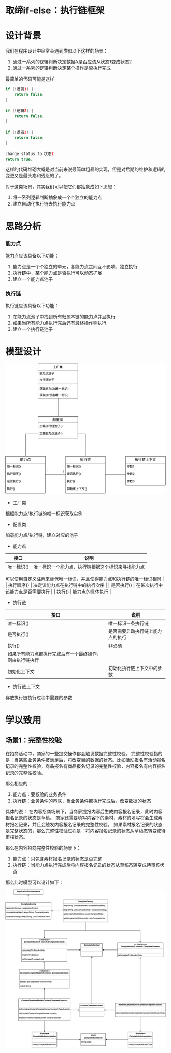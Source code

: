 # 取缔if-else：执行链框架

# 设计背景
我们在程序设计中经常会遇到类似以下这样的场景：

1. 通过一系列的逻辑判断决定数据A是否应该从状态1变成状态2
1. 通过一系列的逻辑判断决定某个操作是否执行完成



最简单的代码可能是这样
```java
if (!逻辑1) {
    return false;
}

if (!逻辑2) {
    return false;
}

if (!逻辑3) {
    return false;
}

change status to 状态2
return true;
```


这样的代码堆砌大概是对当前来说最简单粗暴的实现，但是对后期的维护和逻辑的变更又是最头疼和残忍的了。


对于这类场景，其实我们可以把它们都抽象成如下思想：

1. 将一系列逻辑判断抽象成一个个独立的能力点
1. 建立自动化执行链去执行能力点





# 思路分析
### 能力点
能力点应该具备以下功能：

1. 能力点是一个个独立的单元，各能力点之间互不影响、独立执行
1. 执行链中，某个能力点是否执行可以动态扩展
1. 建立一个能力点池子



### 执行链
执行链应该具备以下功能：

1. 在能力点池子中找到所有归属本链的能力点并且执行
1. 如果当所有能力点执行完后还有最终操作则执行
1. 建立一个执行链池子





# 模型设计
![if-else的完美替代：执行链框架_模型设计.png](./pic/取缔if-else：执行链框架_模型设计.png)


- 工厂类

根据能力点/执行链的唯一标识获取实例


- 配置类

加载能力点/执行链，建立对应的池子


- 能力点

| 接口 | 说明 |
| --- | --- |
| 唯一标识() | 唯一标识一个能力点，执行链根据这个标识来寻找能力点

可以使用自定义注解来替代唯一标识，并且使得能力点和执行链的唯一标识相同 |
| 执行顺序() | 决定该能力点在执行链中的执行次序 |
| 是否执行() | 在某次执行中该能力点是否需要执行 |
| 执行() | 能力点的具体执行 |



- 执行链

| 接口 | 说明 |
| --- | --- |
| 唯一标识() | 唯一标识一条执行链 |
| 是否执行() | 是否需要启动执行链上能力点的执行 |
| 执行() | 非必须
如果所有能力点都执行完成后有一个最终操作，则由执行链执行 |
| 初始化上下文 | 初始化执行链上下文中的参数 |



- 执行链上下文

存放执行链执行过程中需要的参数




# 学以致用
## 场景1：完整性校验
在招商活动中，商家的一些提交操作都会触发数据完整性校验。
完整性校验指的是：当某些业务条件被满足后，将改变目的数据的状态。比如活动报名有活动报名记录的完整性校验，商品报名有商品报名记录的完整性校验，内容报名有内容报名记录的完整性校验。


那么相应的：

1. 能力点：要校验的业务条件
1. 执行链：业务条件的串联，当业务条件都执行完成后，改变数据的状态



具体的说：
在内容招商场景下，当商家提报内容后生成内容报名记录，此时内容报名记录的状态是草稿。
商家还需要填写内容下的素材，素材的填写将会生成素材报名记录，并且会触发内容报名记录的完整性校验。
如果素材报名记录的状态是完整状态的，那么完整性校验过程是：将内容报名记录的状态从草稿态转变成待审核状态。


那么在内容招商完整性校验的场景下：

1. 能力点：只包含素材报名记录的状态是否完整
1. 执行链：当能力点执行完成后将内容报名记录的状态从草稿态转变成待审核状态



那么此时模型可以设计如下：

![if-else的完美替代：执行链框架_完整性校验数据模型.png](./pic/取缔if-else：执行链框架_完整性校验数据模型.png)

